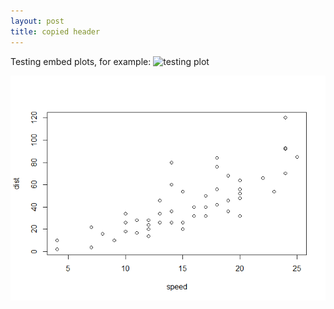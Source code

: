 ```yaml
---
layout: post
title: copied header
---
```



Testing embed plots, for example:
![testing plot](https://github.com/AndySouth/andysouth.github.io/images/unnamed-chunk-2-1.png)

![relative path](/images/unnamed-chunk-2-1.png)


